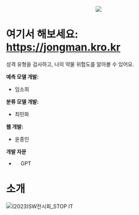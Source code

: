 <div align="center">
  <img src="https://github.com/GNU-BigData/Predicting-Drugs/assets/61715265/a5adda39-6d19-4f8a-824c-31732beea19f"/>

</div>

# 여기서 해보세요: https://jongman.kro.kr

성격 유형을 검사하고, 나의 약물 위험도를 알아볼 수 있어요. 

**예측 모델 개발:**
* 임소희

**분류 모델 개발:**
* 최민화

**웹 개발:**
* 윤종인

**개발 자문**
* <img src="https://cdn-icons-png.flaticon.com/256/12222/12222560.png" width="12" height="12"> GPT

# 소개
![(2023)SW전시회_STOP IT](https://github.com/godxxy5453/Predicting-Drugs/assets/61715265/3c64961a-0f38-4ffa-8557-a35a93bbe42b)

